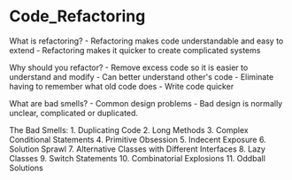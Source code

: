 # Code_Refactoring

What is refactoring?
	- Refactoring makes code understandable and easy to extend
	- Refactoring makes it quicker to create complicated systems

Why should you refactor?
	- Remove excess code so it is easier to understand and modify
	- Can better understand other's code
	- Eliminate having to remember what old code does
	- Write code quicker

What are bad smells?
	- Common design problems
	- Bad design is normally unclear, complicated or duplicated.

The Bad Smells:
	1. Duplicating Code
	2. Long Methods
	3. Complex Conditional Statements
	4. Primitive Obsession
	5. Indecent Exposure
	6. Solution Sprawl
	7. Alternative Classes with Different Interfaces
	8. Lazy Classes
	9. Switch Statements
	10. Combinatorial Explosions
	11. Oddball Solutions
